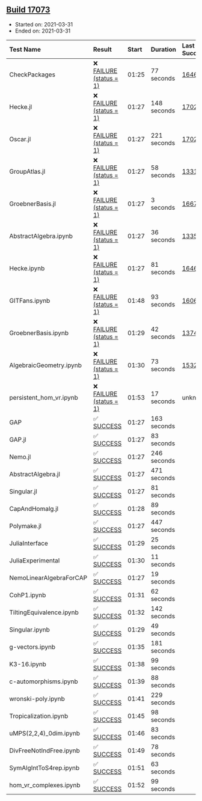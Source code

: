 ## [Build 17073](https://oscarci.mathematik.uni-kl.de/job/oscar/17073/)

* Started on: 2021-03-31
* Ended on: 2021-03-31

| Test Name    | Result | Start | Duration | Last Success | First Failure |
|:-------------|:-------|:------|:---------|:-------------|:--------------|
| CheckPackages | ❌ [FAILURE (status = 1)](https://oscarci.mathematik.uni-kl.de/job/oscar/17073/artifact/logs/build-17073/CheckPackages.log) | 01:25 | 77 seconds | [16463](https://oscarci.mathematik.uni-kl.de/job/oscar/16463/) | [16464](https://oscarci.mathematik.uni-kl.de/job/oscar/16464/) |
| Hecke.jl | ❌ [FAILURE (status = 1)](https://oscarci.mathematik.uni-kl.de/job/oscar/17073/artifact/logs/build-17073/Hecke.jl.log) | 01:27 | 148 seconds | [17022](https://oscarci.mathematik.uni-kl.de/job/oscar/17022/) | [17023](https://oscarci.mathematik.uni-kl.de/job/oscar/17023/) |
| Oscar.jl | ❌ [FAILURE (status = 1)](https://oscarci.mathematik.uni-kl.de/job/oscar/17073/artifact/logs/build-17073/Oscar.jl.log) | 01:27 | 221 seconds | [17022](https://oscarci.mathematik.uni-kl.de/job/oscar/17022/) | [17023](https://oscarci.mathematik.uni-kl.de/job/oscar/17023/) |
| GroupAtlas.jl | ❌ [FAILURE (status = 1)](https://oscarci.mathematik.uni-kl.de/job/oscar/17073/artifact/logs/build-17073/GroupAtlas.jl.log) | 01:27 | 58 seconds | [13311](https://oscarci.mathematik.uni-kl.de/job/oscar/13311/) | [13312](https://oscarci.mathematik.uni-kl.de/job/oscar/13312/) |
| GroebnerBasis.jl | ❌ [FAILURE (status = 1)](https://oscarci.mathematik.uni-kl.de/job/oscar/17073/artifact/logs/build-17073/GroebnerBasis.jl.log) | 01:27 | 3 seconds | [16676](https://oscarci.mathematik.uni-kl.de/job/oscar/16676/) | [16677](https://oscarci.mathematik.uni-kl.de/job/oscar/16677/) |
| AbstractAlgebra.ipynb | ❌ [FAILURE (status = 1)](https://oscarci.mathematik.uni-kl.de/job/oscar/17073/artifact/logs/build-17073/AbstractAlgebra.ipynb.log) | 01:27 | 36 seconds | [13355](https://oscarci.mathematik.uni-kl.de/job/oscar/13355/) | [13356](https://oscarci.mathematik.uni-kl.de/job/oscar/13356/) |
| Hecke.ipynb | ❌ [FAILURE (status = 1)](https://oscarci.mathematik.uni-kl.de/job/oscar/17073/artifact/logs/build-17073/Hecke.ipynb.log) | 01:27 | 81 seconds | [16463](https://oscarci.mathematik.uni-kl.de/job/oscar/16463/) | [16464](https://oscarci.mathematik.uni-kl.de/job/oscar/16464/) |
| GITFans.ipynb | ❌ [FAILURE (status = 1)](https://oscarci.mathematik.uni-kl.de/job/oscar/17073/artifact/logs/build-17073/GITFans.ipynb.log) | 01:48 | 93 seconds | [16068](https://oscarci.mathematik.uni-kl.de/job/oscar/16068/) | [16069](https://oscarci.mathematik.uni-kl.de/job/oscar/16069/) |
| GroebnerBasis.ipynb | ❌ [FAILURE (status = 1)](https://oscarci.mathematik.uni-kl.de/job/oscar/17073/artifact/logs/build-17073/GroebnerBasis.ipynb.log) | 01:29 | 42 seconds | [13748](https://oscarci.mathematik.uni-kl.de/job/oscar/13748/) | [13749](https://oscarci.mathematik.uni-kl.de/job/oscar/13749/) |
| AlgebraicGeometry.ipynb | ❌ [FAILURE (status = 1)](https://oscarci.mathematik.uni-kl.de/job/oscar/17073/artifact/logs/build-17073/AlgebraicGeometry.ipynb.log) | 01:30 | 73 seconds | [15322](https://oscarci.mathematik.uni-kl.de/job/oscar/15322/) | [15323](https://oscarci.mathematik.uni-kl.de/job/oscar/15323/) |
| persistent_hom_vr.ipynb | ❌ [FAILURE (status = 1)](https://oscarci.mathematik.uni-kl.de/job/oscar/17073/artifact/logs/build-17073/persistent_hom_vr.ipynb.log) | 01:53 | 17 seconds | unknown | unknown |
| GAP | ✅ [SUCCESS](https://oscarci.mathematik.uni-kl.de/job/oscar/17073/artifact/logs/build-17073/GAP.log) | 01:27 | 163 seconds |  |  |
| GAP.jl | ✅ [SUCCESS](https://oscarci.mathematik.uni-kl.de/job/oscar/17073/artifact/logs/build-17073/GAP.jl.log) | 01:27 | 83 seconds |  |  |
| Nemo.jl | ✅ [SUCCESS](https://oscarci.mathematik.uni-kl.de/job/oscar/17073/artifact/logs/build-17073/Nemo.jl.log) | 01:27 | 246 seconds |  |  |
| AbstractAlgebra.jl | ✅ [SUCCESS](https://oscarci.mathematik.uni-kl.de/job/oscar/17073/artifact/logs/build-17073/AbstractAlgebra.jl.log) | 01:27 | 471 seconds |  |  |
| Singular.jl | ✅ [SUCCESS](https://oscarci.mathematik.uni-kl.de/job/oscar/17073/artifact/logs/build-17073/Singular.jl.log) | 01:27 | 81 seconds |  |  |
| CapAndHomalg.jl | ✅ [SUCCESS](https://oscarci.mathematik.uni-kl.de/job/oscar/17073/artifact/logs/build-17073/CapAndHomalg.jl.log) | 01:28 | 89 seconds |  |  |
| Polymake.jl | ✅ [SUCCESS](https://oscarci.mathematik.uni-kl.de/job/oscar/17073/artifact/logs/build-17073/Polymake.jl.log) | 01:27 | 447 seconds |  |  |
| JuliaInterface | ✅ [SUCCESS](https://oscarci.mathematik.uni-kl.de/job/oscar/17073/artifact/logs/build-17073/JuliaInterface.log) | 01:29 | 25 seconds |  |  |
| JuliaExperimental | ✅ [SUCCESS](https://oscarci.mathematik.uni-kl.de/job/oscar/17073/artifact/logs/build-17073/JuliaExperimental.log) | 01:30 | 11 seconds |  |  |
| NemoLinearAlgebraForCAP | ✅ [SUCCESS](https://oscarci.mathematik.uni-kl.de/job/oscar/17073/artifact/logs/build-17073/NemoLinearAlgebraForCAP.log) | 01:27 | 19 seconds |  |  |
| CohP1.ipynb | ✅ [SUCCESS](https://oscarci.mathematik.uni-kl.de/job/oscar/17073/artifact/logs/build-17073/CohP1.ipynb.log) | 01:31 | 62 seconds |  |  |
| TiltingEquivalence.ipynb | ✅ [SUCCESS](https://oscarci.mathematik.uni-kl.de/job/oscar/17073/artifact/logs/build-17073/TiltingEquivalence.ipynb.log) | 01:32 | 142 seconds |  |  |
| Singular.ipynb | ✅ [SUCCESS](https://oscarci.mathematik.uni-kl.de/job/oscar/17073/artifact/logs/build-17073/Singular.ipynb.log) | 01:29 | 49 seconds |  |  |
| g-vectors.ipynb | ✅ [SUCCESS](https://oscarci.mathematik.uni-kl.de/job/oscar/17073/artifact/logs/build-17073/g-vectors.ipynb.log) | 01:35 | 181 seconds |  |  |
| K3-16.ipynb | ✅ [SUCCESS](https://oscarci.mathematik.uni-kl.de/job/oscar/17073/artifact/logs/build-17073/K3-16.ipynb.log) | 01:38 | 99 seconds |  |  |
| c-automorphisms.ipynb | ✅ [SUCCESS](https://oscarci.mathematik.uni-kl.de/job/oscar/17073/artifact/logs/build-17073/c-automorphisms.ipynb.log) | 01:39 | 88 seconds |  |  |
| wronski-poly.ipynb | ✅ [SUCCESS](https://oscarci.mathematik.uni-kl.de/job/oscar/17073/artifact/logs/build-17073/wronski-poly.ipynb.log) | 01:41 | 229 seconds |  |  |
| Tropicalization.ipynb | ✅ [SUCCESS](https://oscarci.mathematik.uni-kl.de/job/oscar/17073/artifact/logs/build-17073/Tropicalization.ipynb.log) | 01:45 | 98 seconds |  |  |
| uMPS(2,2,4)_0dim.ipynb | ✅ [SUCCESS](https://oscarci.mathematik.uni-kl.de/job/oscar/17073/artifact/logs/build-17073/uMPS-2-2-4-_0dim.ipynb.log) | 01:46 | 83 seconds |  |  |
| DivFreeNotIndFree.ipynb | ✅ [SUCCESS](https://oscarci.mathematik.uni-kl.de/job/oscar/17073/artifact/logs/build-17073/DivFreeNotIndFree.ipynb.log) | 01:49 | 78 seconds |  |  |
| SymAlgIntToS4rep.ipynb | ✅ [SUCCESS](https://oscarci.mathematik.uni-kl.de/job/oscar/17073/artifact/logs/build-17073/SymAlgIntToS4rep.ipynb.log) | 01:51 | 63 seconds |  |  |
| hom_vr_complexes.ipynb | ✅ [SUCCESS](https://oscarci.mathematik.uni-kl.de/job/oscar/17073/artifact/logs/build-17073/hom_vr_complexes.ipynb.log) | 01:52 | 99 seconds |  |  |
